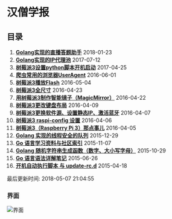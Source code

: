 # 汉僧学报

## 目录

1. **[Golang实现的直播答题助手](http://yupae.cn/2018/01/23/answer.html)** 2018-01-23
2. **[Golang实现的IP代理池](http://yupae.cn/2017/07/12/goproxypool.html)** 2017-07-12
3. **[树莓派3设置python脚本开机启动](http://yupae.cn/2017/04/25/raspistartup.html)** 2017-04-25
4. **[爬虫常用的浏览器UserAgent](http://yupae.cn/2016/06/01/useragent.html)** 2016-06-01
5. **[树莓派3播放Flash](http://yupae.cn/2016/05/04/raspi-flash.html)** 2016-05-04
6. **[树莓派3全尺寸](http://yupae.cn/2016/04/23/raspi-size.html)** 2016-04-23
7. **[用树莓派3制作智能镜子（MagicMirror）](http://yupae.cn/2016/04/22/magicmirror.html)** 2016-04-22
8. **[树莓派3更改键盘布局](http://yupae.cn/2016/04/09/raspberrypi4.html)** 2016-04-09
9. **[树莓派3更换软件源、设置静态IP、激活蓝牙](http://yupae.cn/2016/04/07/raspberrypi3.html)** 2016-04-07
10. **[树莓派3 raspi-config 设置](http://yupae.cn/2016/04/06/raspberrypi2.html)** 2016-04-06
11. **[树莓派3（Raspberry Pi 3）那点事儿](http://yupae.cn/2016/04/05/raspberrypi1.html)** 2016-04-05
12. **[Golang 实现的线程安全的队列](http://yupae.cn/2015/12/29/goquery.html)** 2015-12-29
13. **[Go 语言学习资料与社区索引](http://yupae.cn/2015/11/07/reference.html)** 2015-11-07
14. **[Golang 随机字符串生成函数（数字、大小写字母）](http://yupae.cn/2015/10/29/rand.html)** 2015-10-29
15. **[Go 语言语法详解笔记](http://yupae.cn/2015/06/26/gogrammar.html)** 2015-06-26
16. **[开机自动执行脚本 与 update-rc.d](http://yupae.cn/2015/04/18/linuxstart.html)** 2015-04-18

最后更新时间: 2018-05-07 21:04:55

### 界面

![界面](http://yupae.cn/images/screen.jpg)
